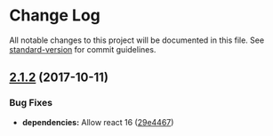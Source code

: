 # Change Log

All notable changes to this project will be documented in this file. See [standard-version](https://github.com/conventional-changelog/standard-version) for commit guidelines.

<a name="2.1.2"></a>
## [2.1.2](https://github.com/researchgate/react-fast-highlight/compare/v2.1.1...v2.1.2) (2017-10-11)


### Bug Fixes

* **dependencies:** Allow react 16 ([29e4467](https://github.com/researchgate/react-fast-highlight/commit/29e4467))
